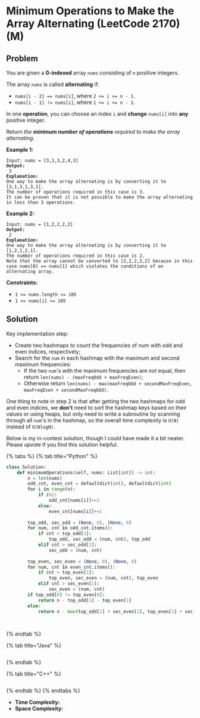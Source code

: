 # Minimum Operations to Make the Array Alternating (LeetCode 2170) (M)

## Problem



You are given a **0-indexed** array `nums` consisting of `n` positive integers.

The array `nums` is called **alternating** if:

* `nums[i - 2] == nums[i]`, where `2 <= i <= n - 1`.
* `nums[i - 1] != nums[i]`, where `1 <= i <= n - 1`.

In one **operation**, you can choose an index `i` and **change** `nums[i]` into **any** positive integer.

Return _the **minimum number of operations** required to make the array alternating_.

&#x20;

**Example 1:**

<pre><code>Input: nums = [3,1,3,2,4,3]
<strong>Output:
</strong> 3
<strong>Explanation:
</strong>One way to make the array alternating is by converting it to [3,1,3,1,3,1].
The number of operations required in this case is 3.
It can be proven that it is not possible to make the array alternating in less than 3 operations. 
</code></pre>

**Example 2:**

<pre><code>Input: nums = [1,2,2,2,2]
<strong>Output:
</strong> 2
<strong>Explanation:
</strong>One way to make the array alternating is by converting it to [1,2,1,2,1].
The number of operations required in this case is 2.
Note that the array cannot be converted to [2,2,2,2,2] because in this case nums[0] == nums[1] which violates the conditions of an alternating array.
</code></pre>

&#x20;

**Constraints:**

* `1 <= nums.length <= 105`
* `1 <= nums[i] <= 105`



## Solution&#x20;

Key implementation step:

* Create two hashmaps to count the frequencies of num with odd and even indices, respectively;
* Search for the `num` in each hashmap with the maximum and second maximum frequencies:
  * If the two `num`'s with the maximum frequencies are not equal, then return `len(nums) - (maxFreqOdd + maxFreqEven)`;
  * Otherwise return `len(nums) - max(maxFreqOdd + secondMaxFreqEven, maxFreqEven + secondMaxFreqOdd)`.

One thing to note in step 2 is that after getting the two hashmaps for odd and even indices, we **don't** need to sort the hashmap keys based on their values or using heaps, but only need to write a subroutine by scanning through all `num`'s in the hashmap, so the overall time complexity is `O(N)` instead of `O(NlogN)`.

Below is my in-contest solution, though I could have made it a bit neater. Please upvote if you find this solution helpful.

{% tabs %}
{% tab title="Python" %}
```python
class Solution:
    def minimumOperations(self, nums: List[int]) -> int:
        n = len(nums)
        odd_cnt, even_cnt = defaultdict(int), defaultdict(int)
        for i in range(n):
            if i%2:
                odd_cnt[nums[i]]+=1
            else:
                even_cnt[nums[i]]+=1
        
        top_odd, sec_odd = (None, 0), (None, 0)
        for num, cnt in odd_cnt.items():
            if cnt > top_odd[1]:
                top_odd, sec_odd = (num, cnt), top_odd
            elif cnt > sec_odd[1]:
                sec_odd = (num, cnt)
        
        top_even, sec_even = (None, 0), (None, 0)
        for num, cnt in even_cnt.items():
            if cnt > top_even[1]:
                top_even, sec_even = (num, cnt), top_even
            elif cnt > sec_even[1]:
                sec_even = (num, cnt)
        if top_odd[0] != top_even[0]:
            return n - top_odd[1] - top_even[1]
        else:
            return n - max(top_odd[1] + sec_even[1], top_even[1] + sec_odd[1])
        
        
```
{% endtab %}

{% tab title="Java" %}
```java
```
{% endtab %}

{% tab title="C++" %}
```cpp
```
{% endtab %}
{% endtabs %}

* **Time Complexity:**
* **Space Complexity:**

